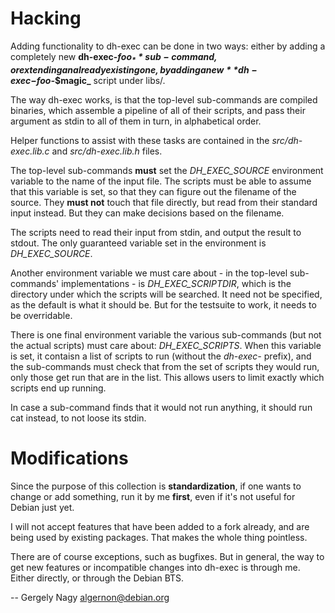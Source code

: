 Hacking
=======

Adding functionality to dh-exec can be done in two ways: either by
adding a completely new **dh-exec-_$foo_** sub-command, or extending
an already existing one, by adding a new **dh-exec-$foo-_$magic_**
script under libs/.

The way dh-exec works, is that the top-level sub-commands are compiled
binaries, which assemble a pipeline of all of their scripts, and pass
their argument as stdin to all of them in turn, in alphabetical order.

Helper functions to assist with these tasks are contained in the
_src/dh-exec.lib.c_ and _src/dh-exec.lib.h_ files.

The top-level sub-commands **must** set the *DH\_EXEC\_SOURCE*
environment variable to the name of the input file. The scripts must
be able to assume that this variable is set, so that they can figure
out the filename of the source. They **must not** touch that file
directly, but read from their standard input instead. But they can
make decisions based on the filename.

The scripts need to read their input from stdin, and output the result
to stdout. The only guaranteed variable set in the environment is
*DH\_EXEC\_SOURCE*.

Another environment variable we must care about - in the top-level
sub-commands' implementations - is *DH\_EXEC\_SCRIPTDIR*, which is the
directory under which the scripts will be searched. It need not be
specified, as the default is what it should be. But for the testsuite
to work, it needs to be overridable.

There is one final environment variable the various sub-commands (but
not the actual scripts) must care about: *DH\_EXEC\_SCRIPTS*. When
this variable is set, it contaisn a list of scripts to run (without
the *dh-exec-* prefix), and the sub-commands must check that from the
set of scripts they would run, only those get run that are in the
list. This allows users to limit exactly which scripts end up running.

In case a sub-command finds that it would not run anything, it should
run cat instead, to not loose its stdin.

Modifications
=============

Since the purpose of this collection is **standardization**, if one
wants to change or add something, run it by me **first**, even if it's
not useful for Debian just yet.

I will not accept features that have been added to a fork already, and
are being used by existing packages. That makes the whole thing
pointless.

There are of course exceptions, such as bugfixes. But in general, the
way to get new features or incompatible changes into dh-exec is
through me. Either directly, or through the Debian BTS.

-- 
Gergely Nagy <algernon@debian.org>
